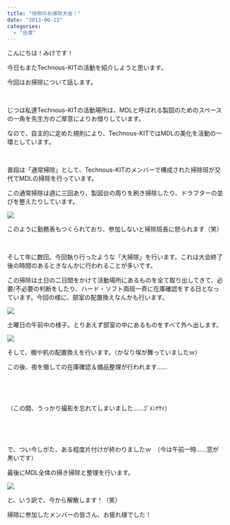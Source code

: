 ```yaml
---
title: "恒例のお掃除大会！"
date: "2013-06-23"
categories: 
  - "日常"
---
```


こんにちは！みけです！

今日もまたTechnous-KITの活動を紹介しようと思います。

今回はお掃除について話します。

 

じつは私達Technous-KITの活動場所は、MDLと呼ばれる製図のためのスペースの一角を先生方のご厚意によりお借りしています。

なので、自主的に定めた規則により、Technous-KITではMDLの美化を活動の一環としています。

 

普段は「通常掃除」として、Technous-KITのメンバーで構成された掃除班が交代でMDLの掃除を行っています。

この通常掃除は週に三回あり、製図台の周りを刷き掃除したり、ドラフターの並びを整えたりしています。

[![](images/souzi1-300x225.jpg)](http://technouskit.net/blog/wp-content/uploads/2013/06/souzi1.jpg)

このように勤務表もつくられており、参加しないと掃除班長に怒られます（笑）

 

そして年に数回、今回執り行ったような「大掃除」を行います。これは大会終了後の時間のあるときなんかに行われることが多いです。

この掃除は土日の二日間をかけて活動場所にあるものを全て取り出してきて、必要/不必要の判断をしたり、ハード・ソフト両班一斉に在庫確認をする日となっています。今回の様に、部室の配置換えなんかも行います。

[![](images/souzi2-300x225.jpg)](http://technouskit.net/blog/wp-content/uploads/2013/06/souzi2.jpg)

土曜日の午前中の様子。とりあえず部室の中にあるものをすべて外へ出します。

[![](images/souzi4-300x225.jpg)](http://technouskit.net/blog/wp-content/uploads/2013/06/souzi4.jpg)

そして、棚や机の配置換えを行います。（かなり埃が舞っていましたｗ）

この後、夜を徹しての在庫確認＆備品整理が行われます……

 

 

（この間、うっかり撮影を忘れてしまいました……ｺﾞﾒﾝﾅｻｲ）

 

 

で、つい今しがた、ある程度片付けが終わりましたｗ　（今は午前一時……窓が黒いです）

最後にMDL全体の掃き掃除と整理を行います。

[![](images/souzi3-300x225.jpg)](http://technouskit.net/blog/wp-content/uploads/2013/06/souzi3.jpg)

と、いう訳で、今から解散します！（笑）

掃除に参加したメンバーの皆さん、お疲れ様でした！
